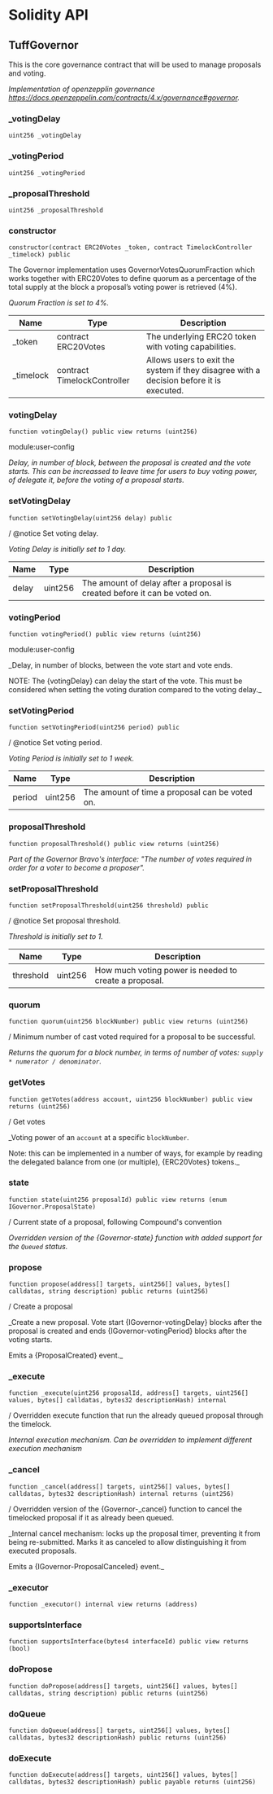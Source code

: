 # Solidity API

## TuffGovernor

This is the core governance contract that will be used to manage proposals and voting.

_Implementation of openzepplin governance https://docs.openzeppelin.com/contracts/4.x/governance#governor._

### _votingDelay

```solidity
uint256 _votingDelay
```

### _votingPeriod

```solidity
uint256 _votingPeriod
```

### _proposalThreshold

```solidity
uint256 _proposalThreshold
```

### constructor

```solidity
constructor(contract ERC20Votes _token, contract TimelockController _timelock) public
```

The Governor implementation uses GovernorVotesQuorumFraction which works together with ERC20Votes to
define quorum as a percentage of the total supply at the block a proposal’s voting power is retrieved (4%).

_Quorum Fraction is set to 4%._

| Name | Type | Description |
| ---- | ---- | ----------- |
| _token | contract ERC20Votes | The underlying ERC20 token with voting capabilities. |
| _timelock | contract TimelockController | Allows users to exit the system if they disagree with a decision before it is executed. |

### votingDelay

```solidity
function votingDelay() public view returns (uint256)
```

module:user-config

_Delay, in number of block, between the proposal is created and the vote starts. This can be increassed to
leave time for users to buy voting power, of delegate it, before the voting of a proposal starts._

### setVotingDelay

```solidity
function setVotingDelay(uint256 delay) public
```

/ @notice Set voting delay.

_Voting Delay is initially set to 1 day._

| Name | Type | Description |
| ---- | ---- | ----------- |
| delay | uint256 | The amount of delay after a proposal is created before it can be voted on. |

### votingPeriod

```solidity
function votingPeriod() public view returns (uint256)
```

module:user-config

_Delay, in number of blocks, between the vote start and vote ends.

NOTE: The {votingDelay} can delay the start of the vote. This must be considered when setting the voting
duration compared to the voting delay._

### setVotingPeriod

```solidity
function setVotingPeriod(uint256 period) public
```

/ @notice Set voting period.

_Voting Period is initially set to 1 week._

| Name | Type | Description |
| ---- | ---- | ----------- |
| period | uint256 | The amount of time a proposal can be voted on. |

### proposalThreshold

```solidity
function proposalThreshold() public view returns (uint256)
```

_Part of the Governor Bravo's interface: _"The number of votes required in order for a voter to become a proposer"_._

### setProposalThreshold

```solidity
function setProposalThreshold(uint256 threshold) public
```

/ @notice Set proposal threshold.

_Threshold is initially set to 1._

| Name | Type | Description |
| ---- | ---- | ----------- |
| threshold | uint256 | How much voting power is needed to create a proposal. |

### quorum

```solidity
function quorum(uint256 blockNumber) public view returns (uint256)
```

/ Minimum number of cast voted required for a proposal to be successful.

_Returns the quorum for a block number, in terms of number of votes: `supply * numerator / denominator`._

### getVotes

```solidity
function getVotes(address account, uint256 blockNumber) public view returns (uint256)
```

/ Get votes

_Voting power of an `account` at a specific `blockNumber`.

Note: this can be implemented in a number of ways, for example by reading the delegated balance from one (or
multiple), {ERC20Votes} tokens._

### state

```solidity
function state(uint256 proposalId) public view returns (enum IGovernor.ProposalState)
```

/ Current state of a proposal, following Compound's convention

_Overridden version of the {Governor-state} function with added support for the `Queued` status._

### propose

```solidity
function propose(address[] targets, uint256[] values, bytes[] calldatas, string description) public returns (uint256)
```

/ Create a proposal

_Create a new proposal. Vote start {IGovernor-votingDelay} blocks after the proposal is created and ends
{IGovernor-votingPeriod} blocks after the voting starts.

Emits a {ProposalCreated} event._

### _execute

```solidity
function _execute(uint256 proposalId, address[] targets, uint256[] values, bytes[] calldatas, bytes32 descriptionHash) internal
```

/ Overridden execute function that run the already queued proposal through the timelock.

_Internal execution mechanism. Can be overridden to implement different execution mechanism_

### _cancel

```solidity
function _cancel(address[] targets, uint256[] values, bytes[] calldatas, bytes32 descriptionHash) internal returns (uint256)
```

/ Overridden version of the {Governor-_cancel} function to cancel the timelocked proposal if it as already been queued.

_Internal cancel mechanism: locks up the proposal timer, preventing it from being re-submitted. Marks it as
canceled to allow distinguishing it from executed proposals.

Emits a {IGovernor-ProposalCanceled} event._

### _executor

```solidity
function _executor() internal view returns (address)
```

### supportsInterface

```solidity
function supportsInterface(bytes4 interfaceId) public view returns (bool)
```

### doPropose

```solidity
function doPropose(address[] targets, uint256[] values, bytes[] calldatas, string description) public returns (uint256)
```

### doQueue

```solidity
function doQueue(address[] targets, uint256[] values, bytes[] calldatas, bytes32 descriptionHash) public returns (uint256)
```

### doExecute

```solidity
function doExecute(address[] targets, uint256[] values, bytes[] calldatas, bytes32 descriptionHash) public payable returns (uint256)
```

